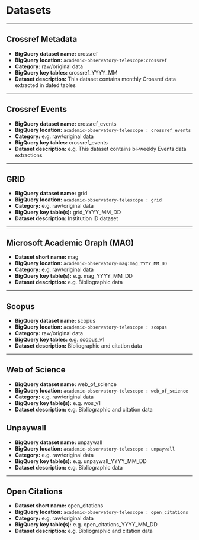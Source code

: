 # Datasets
---
## Crossref Metadata
* **BigQuery dataset name:** crossref
* **BigQuery location:** `academic-observatory-telescope:crossref`
* **Category:** raw/original data
* **BigQuery key tables:** crossref_YYYY_MM
* **Dataset description:** This dataset contains monthly Crossref data extracted in dated tables

---
## Crossref Events
* **BigQuery dataset name:** crossref_events
* **BigQuery location:** `academic-observatory-telescope : crossref_events`
* **Category:** e.g. raw/original data
* **BigQuery key tables:** crossref_events
* **Dataset description:** e.g. This dataset contains bi-weekly Events data extractions 

---
## GRID
* **BigQuery dataset name:** grid
* **BigQuery location:** `academic-observatory-telescope : grid`
* **Category:** e.g. raw/original data
* **BigQuery key table(s):** grid_YYYY_MM_DD
* **Dataset description:** Institution ID dataset

---
## Microsoft Academic Graph (MAG)
* **Dataset short name:** mag
* **BigQuery location:** `academic-observatory-mag:mag_YYYY_MM_DD`
* **Category:** e.g. raw/original data
* **BigQuery key table(s):** e.g. mag_YYYY_MM_DD
* **Dataset description:** e.g. Bibliographic data

---
## Scopus
* **BigQuery dataset name:** scopus
* **BigQuery location:** `academic-observatory-telescope : scopus`
* **Category:** raw/original data
* **BigQuery key tables:** e.g. scopus_v1
* **Dataset description:** Bibliographic and citation data

---
## Web of Science
* **BigQuery dataset name:** web_of_science 
* **BigQuery location:** `academic-observatory-telescope : web_of_science`
* **Category:** e.g. raw/original data
* **BigQuery key table(s):** e.g. wos_v1
* **Dataset description:** e.g. Bibliographic and citation data


## Unpaywall
* **BigQuery dataset name:** unpaywall
* **BigQuery location:** `academic-observatory-telescope : unpaywall`
* **Category:** e.g. raw/original data
* **BigQuery key table(s):** e.g. unpaywall_YYYY_MM_DD
* **Dataset description:** e.g. Bibliographic data

---
## Open Citations
* **Dataset short name:** open_citations
* **BigQuery location:** `academic-observatory-telescope : open_citations`
* **Category:** e.g. raw/original data
* **BigQuery key table(s):** e.g. open_citations_YYYY_MM_DD
* **Dataset description:** e.g. Bibliographic and citation data





